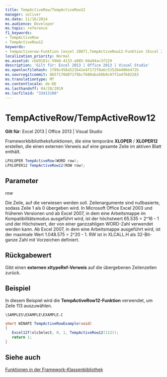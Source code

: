 ```yaml
---
title: TempActiveRow/TempActiveRow12
manager: soliver
ms.date: 11/16/2014
ms.audience: Developer
ms.topic: reference
f1_keywords:
- TempActiveRow
- TempActiveRow12
keywords:
- tempactiverow-Funktion [excel 2007],TempActiveRow12-Funktion [Excel 2007]
localization_priority: Normal
ms.assetid: cbb9181c-59b0-4133-a085-94a94ac3f229
description: 'Gilt für: Excel 2013 | Office 2013 | Visual Studio'
ms.openlocfilehash: 1f89c458a521b41e4f172f8a6c53526440bb472b
ms.sourcegitcommit: 8657170d071f9bcf680aba50b9c07f2a4fb82283
ms.translationtype: MT
ms.contentlocale: de-DE
ms.lasthandoff: 04/28/2019
ms.locfileid: "33413108"
---
```

# <a name="tempactiverowtempactiverow12"></a>TempActiveRow/TempActiveRow12

 **Gilt für**: Excel 2013 | Office 2013 | Visual Studio 
  
Frameworkbibliotheksfunktionen, die eine temporäre **XLOPER** /  **XLOPER12** erstellen, die einen externen Verweis auf eine gesamte Zeile im aktiven Blatt enthält. 
  
```cs
LPXLOPER TempActiveRow(WORD row);
LPXLOPER12 TempActiveRow12(ROW row);
```

## <a name="parameters"></a>Parameter

 _row_
  
Die Zeile, auf die verwiesen werden soll. Zeilenargumente sind nullbasierte, sodass Zeile 1 als 0 übergeben wird. In Microsoft Office Excel 2003 und früheren Versionen und ab Excel 2007, in dem eine Arbeitsmappe im Kompatibilitätsmodus ausgeführt wird, ist der höchstwert 65.535 = 2^16 - 1 und der Höchstwert, der von einer ganzzahligen WORD-Zahl verwendet werden kann. Ab Excel 2007, in dem eine Arbeitsmappe ausgeführt wird, ist der maximale Wert 1.048.575 = 2^20 - 1. RW ist in XLCALL.H als 32-Bit-ganze Zahl mit Vorzeichen definiert.
  
## <a name="return-value"></a>Rückgabewert

Gibt einen **externen xltypeRef-Verweis** auf die übergebenen Zeilenzellen zurück. 
  
## <a name="example"></a>Beispiel

In diesem Beispiel wird die **TempActiveRow12-Funktion** verwendet, um Zeile 113 auszuwählen. 
  
 `\SAMPLES\EXAMPLE\EXAMPLE.C`
  
```cs
short WINAPI TempActiveRowExample(void)
{
   Excel12f(xlcSelect, 0, 1, TempActiveRow12(112));
   return 1;
}
```

## <a name="see-also"></a>Siehe auch



[Funktionen in der Framework-Klassenbibliothek](functions-in-the-framework-library.md)

